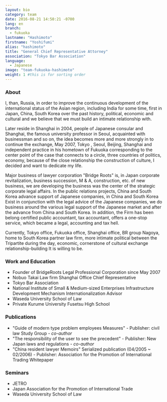 ```yaml
---
layout: bio
category: team
date: 2016-08-21 14:50:21 -0700
lang: en
branch:
  - fukuoka
lastname: "Hashimoto"
firstname: "Yoshifumi"
alias: "hashimoto"
title: "General Chief Representative Attorney"
association: "Tokyo Bar Association"
language:
  - Japanese
image: "team-fukuoka-hashimoto"
weight: 1 #this is for sorting order
---
```


### About
I, than, Russia, in order to improve the continuous development of the international status of the Asian region, including India for some time, first in Japan, China, South Korea over the past history, political, economic and cultural and we believe that we must build an intimate relationship with.

Later reside in Shanghai in 2004, people of Japanese consular and Shanghai, the famous university professor in Seoul, acquainted with businessman and so on, the idea becomes more and more strongly in to continue the exchange, May 2007, Tokyo , Seoul, Beijing, Shanghai and independent practice in his hometown of Fukuoka corresponding to the center point of the case that connects to a circle, three countries of politics, economy, because of the close relationship the construction of culture, I decided and want to dedicate my life.

Major business of lawyer corporation "Bridge Roots" is, in Japan corporate revitalization, business succession, M & A, construction, etc. of new business, we are developing the business was the center of the strategic corporate legal affairs. In the public relations projects, China and South Korea advance support of Japanese companies, in China and South Korea
Exist in conjunction with the legal advice of the Japanese companies, we do business around the various legal support of the Japanese market and after the advance from China and South Korea.
In addition, the Firm has been belong certified public accountant, tax accountant, offers a one-stop service, which became a legal, accounting and tax hell.

Currently, Tokyo office, Fukuoka office, Shanghai office, BR group Nagoya, home to South Korea partner law firm, more intimate political between the Tripartite during the day, economic, cornerstone of cultural exchange relationship-building It is willing to be.

### Work and Education
- Founder of BridgeRoots Legal Professional Corporation since May 2007
- Nobuo Takai Law firm Shanghai Office Chief Representative
- Tokyo Bar Association
- National Institute of Small & Medium-sized Enterprises Infrastructure Development Mechanism Internationalization Advisor
- Waseda University School of Law
- Private Kurume University Fusetsu High School

### Publications
- "Guide of modern type problem employees Measures" - Publisher: civil law Study Group - *co-author*
- "The responsibility of the user to see the precedent" - Publisher: New Japan laws and regulations - *co-author*
- "China resident lawyer Memoirs" Serialized publication (04/2005 ~ 02/2006) - Publisher: Association for the Promotion of International Trading Whitepaper

### Seminars
- JETRO
- Japan Association for the Promotion of International Trade
- Waseda University School of Law

